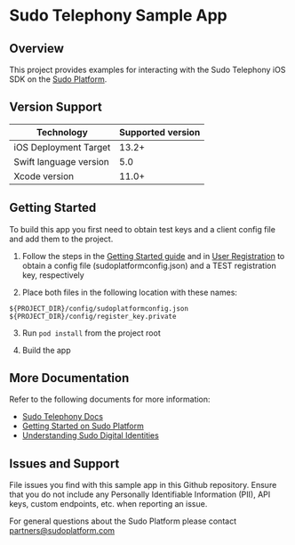 # Sudo Telephony Sample App

## Overview
This project provides examples for interacting with the Sudo Telephony iOS SDK on the [Sudo Platform](https://sudoplatform.com/).

## Version Support
| Technology             | Supported version |
| ---------------------- | ----------------- |
| iOS Deployment Target  | 13.2+             |
| Swift language version | 5.0               |
| Xcode version          | 11.0+             |

## Getting Started
To build this app you first need to obtain test keys and a client config file and add them to the project.

1. Follow the steps in the [Getting Started guide](https://docs.sudoplatform.com/guides/getting-started) and in [User Registration](https://docs.sudoplatform.com/guides/users/registration) to obtain a config file (sudoplatformconfig.json) and a TEST registration key, respectively
 
2. Place both files in the following location with these names:

```
${PROJECT_DIR}/config/sudoplatformconfig.json
${PROJECT_DIR}/config/register_key.private
```

3. Run `pod install` from the project root

4. Build the app

## More Documentation
Refer to the following documents for more information:
* [Sudo Telephony Docs](https://docs.sudoplatform.com/guides/telephony)
* [Getting Started on Sudo Platform](https://docs.sudoplatform.com/guides/getting-started)
* [Understanding Sudo Digital Identities](https://docs.sudoplatform.com/concepts/sudo-digital-identities)

## Issues and Support
File issues you find with this sample app in this Github repository. Ensure that you do not include any Personally Identifiable Information (PII), API keys, custom endpoints, etc. when reporting an issue.

For general questions about the Sudo Platform please contact [partners@sudoplatform.com](mailto:partners@sudoplatform.com)

